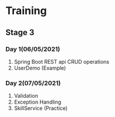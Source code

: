 # Training

## Stage 3

### Day 1(06/05/2021)
1) Spring Boot REST api CRUD operations
2) UserDemo (Example)

### Day 2(07/05/2021)

1) Validation
2) Exception Handling
3) SkillService (Practice)


